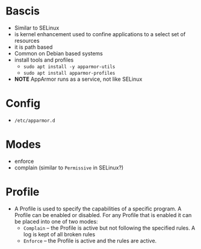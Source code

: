# Bascis
- Similar to SELinux
- is kernel enhancement used to confine applications to a select set of resources
- it is path based
- Common on Debian based systems
- install tools and profiles
  - `sudo apt install -y apparmor-utils`
  - `sudo apt install apparmor-profiles`
- **NOTE** AppArmor runs as a service, not like SELinux

# Config
- `/etc/apparmor.d`

# Modes
- enforce
- complain (similar to `Permissive` in SELinux?)

# Profile
- A Profile is used to specify the capabilities of a specific program. A Profile can be enabled or disabled. For any Profile that is enabled it can be placed into one of two modes:
  - `Complain` – the Profile is active but not following the specified rules. A log is kept of all broken rules
  - `Enforce` – the Profile is active and the rules are active.
